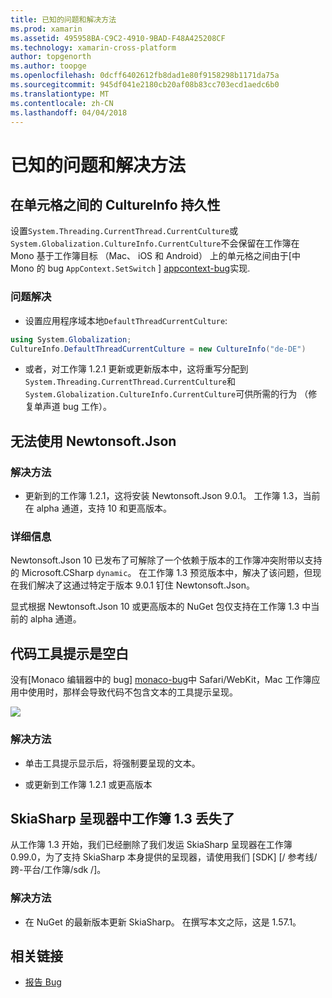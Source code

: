 ```yaml
---
title: 已知的问题和解决方法
ms.prod: xamarin
ms.assetid: 495958BA-C9C2-4910-9BAD-F48A425208CF
ms.technology: xamarin-cross-platform
author: topgenorth
ms.author: toopge
ms.openlocfilehash: 0dcff6402612fb8dad1e80f9158298b1171da75a
ms.sourcegitcommit: 945df041e2180cb20af08b83cc703ecd1aedc6b0
ms.translationtype: MT
ms.contentlocale: zh-CN
ms.lasthandoff: 04/04/2018
---
```

# <a name="known-issues--workarounds"></a>已知的问题和解决方法

## <a name="persistence-of-cultureinfo-across-cells"></a>在单元格之间的 CultureInfo 持久性

设置`System.Threading.CurrentThread.CurrentCulture`或`System.Globalization.CultureInfo.CurrentCulture`不会保留在工作簿在 Mono 基于工作簿目标 （Mac、 iOS 和 Android） 上的单元格之间由于[中 Mono 的 bug `AppContext.SetSwitch` ] [ appcontext-bug]实现.

### <a name="workarounds"></a>问题解决

* 设置应用程序域本地`DefaultThreadCurrentCulture`:
```csharp
using System.Globalization;
CultureInfo.DefaultThreadCurrentCulture = new CultureInfo("de-DE")
```

* 或者，对工作簿 1.2.1 更新或更新版本中，这将重写分配到`System.Threading.CurrentThread.CurrentCulture`和`System.Globalization.CultureInfo.CurrentCulture`可供所需的行为 （修复单声道 bug 工作）。

## <a name="unable-to-use-newtonsoftjson"></a>无法使用 Newtonsoft.Json

### <a name="workaround"></a>解决方法

* 更新到的工作簿 1.2.1，这将安装 Newtonsoft.Json 9.0.1。
  工作簿 1.3，当前在 alpha 通道，支持 10 和更高版本。

### <a name="details"></a>详细信息

Newtonsoft.Json 10 已发布了可解除了一个依赖于版本的工作簿冲突附带以支持的 Microsoft.CSharp `dynamic`。 在工作簿 1.3 预览版本中，解决了该问题，但现在我们解决了这通过特定于版本 9.0.1 钉住 Newtonsoft.Json。

显式根据 Newtonsoft.Json 10 或更高版本的 NuGet 包仅支持在工作簿 1.3 中当前的 alpha 通道。

## <a name="code-tooltips-are-blank"></a>代码工具提示是空白

没有[Monaco 编辑器中的 bug] [ monaco-bug]中 Safari/WebKit，Mac 工作簿应用中使用时，那样会导致代码不包含文本的工具提示呈现。

![](general-images/monaco-signature-help-bug.png)

### <a name="workaround"></a>解决方法

* 单击工具提示显示后，将强制要呈现的文本。

* 或更新到工作簿 1.2.1 或更高版本

[appcontext-bug]: https://bugzilla.xamarin.com/show_bug.cgi?id=54448
[monaco-bug]: https://github.com/Microsoft/monaco-editor/issues/408

## <a name="skiasharp-renderers-are-missing-in-workbooks-13"></a>SkiaSharp 呈现器中工作簿 1.3 丢失了

从工作簿 1.3 开始，我们已经删除了我们发运 SkiaSharp 呈现器在工作簿 0.99.0，为了支持 SkiaSharp 本身提供的呈现器，请使用我们 [SDK] [/ 参考线/跨-平台/工作簿/sdk /]。

### <a name="workaround"></a>解决方法

* 在 NuGet 的最新版本更新 SkiaSharp。 在撰写本文之际，这是 1.57.1。

## <a name="related-links"></a>相关链接

- [报告 Bug](~/tools/workbooks/install.md#reporting-bugs)
